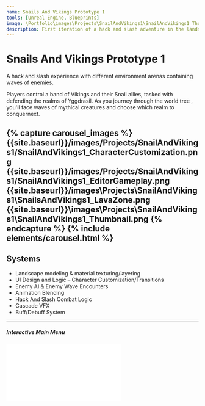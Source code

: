 ```yaml
---
name: Snails And Vikings Prototype 1
tools: [Unreal Engine, Blueprints]
image: \Portfolio\images\Projects\SnailAndVikings1\SnailAndVikings1_Thumbnail.png
description: First iteration of a hack and slash adventure in the lands of vikings with a fun twist of having a snail as a companion.
---
```


# Snails And Vikings Prototype 1

A hack and slash experience with different environment arenas containing waves of enemies.

Players control a band of Vikings and their Snail allies,
tasked with defending the realms of Yggdrasil. As you journey through the world tree , you'll face waves of mythical creatures and choose which realm to conquernext. 

{% capture carousel_images %}
{{site.baseurl}}/images/Projects/SnailAndVikings1/SnailAndVikings1_CharacterCustomization.png
{{site.baseurl}}/images/Projects/SnailAndVikings1/SnailAndVikings1_EditorGameplay.png
{{site.baseurl}}/images\Projects\SnailAndVikings1\SnailsAndVikings1_LavaZone.png
{{site.baseurl}}\images\Projects\SnailAndVikings1\SnailAndVikings1_Thumbnail.png
{% endcapture %}
{% include elements/carousel.html %}
---
## Systems
* Landscape modeling & material texturing/layering
* UI Design and Logic – Character Customization/Transitions
* Enemy AI & Enemy Wave Encounters
* Animation Blending
* Hack And Slash Combat Logic
* Cascade VFX
* Buff/Debuff System

---
##### Interactive Main Menu

<div class="video">
  <iframe src="\Portfolio\images\Projects\SnailAndVikings1\SnailsAndVikings1_CameraShowcase.mp4" frameborder="0" allowfullscreen></iframe>
</div>


